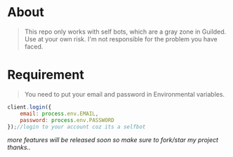 # About
> This repo only works with self bots, which are a gray zone in Guilded. Use at your own risk. I'm not responsible for the problem you have faced.

# Requirement
> You need to put your email and password in Environmental variables.
```js
client.login({
    email: process.env.EMAIL,
    password: process.env.PASSWORD
});//login to your account coz its a selfbot
```
*more features will be released soon so make sure to fork/star my project thanks..*

